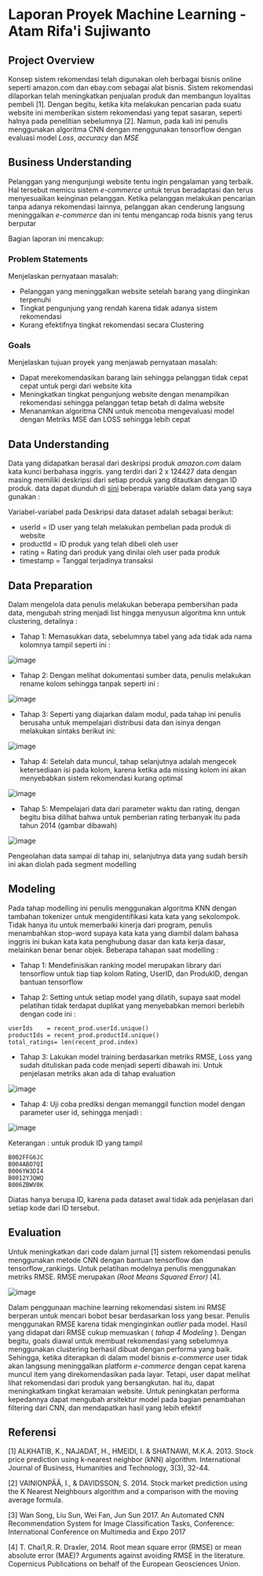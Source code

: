 # Laporan Proyek Machine Learning - Atam Rifa'i Sujiwanto

## Project Overview
Konsep sistem rekomendasi telah digunakan oleh berbagai bisnis online seperti amazon.com dan ebay.com sebagai alat bisnis. Sistem rekomendasi dilaporkan telah meningkatkan penjualan produk dan membangun loyalitas pembeli [1]. Dengan begitu, ketika kita melakukan pencarian pada suatu website ini memberikan sistem rekomendasi yang tepat sasaran, seperti halnya pada penelitian sebelumnya [2]. Namun, pada kali ini penulis menggunakan algoritma CNN dengan menggunakan tensorflow dengan evaluasi model _Loss_, _accuracy_ dan _MSE_


## Business Understanding

Pelanggan yang mengunjungi website tentu ingin pengalaman yang terbaik. Hal tersebut memicu sistem _e-commerce_ untuk terus beradaptasi dan terus menyesuaikan keinginan pelanggan. Ketika pelanggan melakukan pencarian tanpa adanya rekomendasi lainnya, pelanggan akan cenderung langsung meninggalkan _e-commerce_ dan ini tentu mengancap roda bisnis yang terus berputar

Bagian laporan ini mencakup:

### Problem Statements

Menjelaskan pernyataan masalah:
- Pelanggan yang meninggalkan website setelah barang yang diinginkan terpenuhi
- Tingkat pengunjung yang rendah karena tidak adanya sistem rekomendasi
- Kurang efektifnya tingkat rekomendasi secara Clustering

### Goals

Menjelaskan tujuan proyek yang menjawab pernyataan masalah:
- Dapat merekomendasikan barang lain sehingga pelanggan tidak cepat cepat untuk pergi dari website kita
- Meningkatkan tingkat pengunjung website dengan menampilkan rekomendasi sehingga pelanggan tetap betah di dalma website
- Menanamkan algoritma CNN untuk mencoba mengevaluasi model dengan Metriks MSE dan LOSS sehingga lebih cepat

## Data Understanding
Data yang didapatkan berasal dari deskripsi produk _amazon.com_ dalam kata kunci berbahasa inggris. yang terdiri dari 2 x 124427 data dengan masing memiliki deskripsi dari setiap produk yang ditautkan dengan ID produk. data dapat diunduh di [sini](https://sellercentral-europe.amazon.com/forums/t/csv-product-download/358218) beberapa variable dalam data yang saya gunakan :

Variabel-variabel pada Deskripsi data dataset adalah sebagai berikut:
- userId    = ID user yang telah melakukan pembelian pada produk di website
- productId = ID produk yang telah dibeli oleh user
- rating    = Rating dari produk yang dinilai oleh user pada produk
- timestamp = Tanggal terjadinya transaksi

## Data Preparation
Dalam mengelola data penulis melakukan beberapa pembersihan pada data, mengubah string menjadi list hingga menyusun algoritma knn untuk clustering, detailnya :

- Tahap 1: Memasukkan data, sebelumnya tabel yang ada tidak ada nama kolomnya tampil seperti ini :

![image](https://user-images.githubusercontent.com/58683035/184104837-76c81711-80d0-4766-af53-13199e9ea0bc.png)

- Tahap 2: Dengan melihat dokumentasi sumber data, penulis melakukan rename kolom sehingga tanpak seperti ini :

![image](https://user-images.githubusercontent.com/58683035/184105009-dd72ae45-1dce-468a-bb3f-e0a2fb8d56b7.png)

- Tahap 3: Seperti yang diajarkan dalam modul, pada tahap ini penulis berusaha untuk mempelajari distribusi data dan isinya dengan melakukan sintaks berikut ini:

![image](https://user-images.githubusercontent.com/58683035/184105118-dc4c45d9-54f9-4944-a083-7188c722d677.png)

- Tahap 4: Setelah data muncul, tahap selanjutnya adalah mengecek ketersediaan isi pada kolom, karena ketika ada missing kolom ini akan menyebabkan sistem rekomendasi kurang optimal

![image](https://user-images.githubusercontent.com/58683035/184105303-671c6624-1982-475f-8906-93652379c7f8.png)

- Tahap 5: Mempelajari data dari parameter waktu dan rating, dengan begitu bisa dilihat bahwa untuk pemberian rating terbanyak itu pada tahun 2014  (gambar dibawah)

![image](https://user-images.githubusercontent.com/58683035/184105720-d8a72c44-b7f5-4626-8253-588f36295d32.png)



Pengeolahan data sampai di tahap ini, selanjutnya data yang sudah bersih ini akan diolah pada segment modelling


## Modeling
Pada tahap modelling ini penulis menggunakan algoritma KNN dengan tambahan tokenizer untuk mengidentifikasi kata kata yang sekolompok. Tidak hanya itu untuk memerbaiki kinerja dari program, penulis menambahkan stop-word supaya kata kata yang diambil dalam bahasa inggris ini bukan kata kata penghubung dasar dan kata kerja dasar, melainkan benar benar objek. Beberapa tahapan saat modelling :

- Tahap 1: Mendefinisikan ranking model merupakan library dari tensorflow untuk tiap tiap kolom Rating, UserID, dan ProdukID, dengan bantuan tensorflow

- Tahap 2: Setting untuk setiap model yang dilatih, supaya saat model pelatihan tidak terdapat duplikat yang menyebabkan memori berlebih dengan code ini :

```
userIds    = recent_prod.userId.unique()
productIds = recent_prod.productId.unique()
total_ratings= len(recent_prod.index)
```

- Tahap 3: Lakukan model training berdasarkan metriks RMSE, Loss yang sudah dituliskan pada code menjadi seperti dibawah ini. Untuk penjelasan metriks akan ada di tahap evaluation

![image](https://user-images.githubusercontent.com/58683035/184107647-8f16d788-d685-4447-91bd-ae09bf885f5a.png)


- Tahap 4: Uji coba prediksi dengan memanggil function model dengan parameter user id, sehingga menjadi :

![image](https://user-images.githubusercontent.com/58683035/184107799-ae69b6b9-388d-441e-a025-5b5df95bcba5.png)

Keterangan : untuk produk ID yang tampil 

```
B002FFG6JC
B004ABO7QI
B006YW3DI4
B0012YJQWQ
B006ZBWV0K
```

Diatas hanya berupa ID, karena pada dataset awal tidak ada penjelasan dari setiap kode dari ID tersebut.


## Evaluation
Untuk meningkatkan dari code dalam jurnal [1] sistem rekomendasi penulis menggunakan metode CNN dengan bantuan tensorflow dan tensorflow_rankings. Untuk pelatihan modelnya penulis menggunakan metriks RMSE. RMSE merupakan _(Root Means Squared Error)_ [4]. 
 
 ![image](https://user-images.githubusercontent.com/58683035/184137073-e56cc754-6793-4f55-8eb2-82bc87d5fd2f.png)


Dalam penggunaan machine learning rekomendasi sistem ini RMSE berperan untuk mencari bobot besar berdasarkan loss yang besar. Penulis menggunakan RMSE karena tidak menginginkan _outlier_ pada model. Hasil yang didapat dari RMSE cukup memuaskan ( _tahap 4 Modeling_ ). Dengan begitu, goals diawal untuk membuat rekomendasi yang sebelumnya menggunakan clustering berhasil dibuat dengan performa yang baik. Sehingga, ketika diterapkan di dalam model bisnis _e-commerce_ user tidak akan langsung meninggalkan platform _e-commerce_ dengan cepat karena muncul item yang direkomendasikan pada layar. Tetapi, user dapat melihat lihat rekomendasi dari produk yang bersangkutan. hal itu, dapat meningkatkam tingkat keramaian website. Untuk peningkatan performa kepedannya dapat mengubah arsitektur model pada bagian penambahan filtering dari CNN, dan mendapatkan hasil yang lebih efektif

## Referensi
[1] ALKHATIB, K., NAJADAT, H., HMEIDI, I. & SHATNAWI, M.K.A. 2013. Stock price prediction using k-nearest neighbor (kNN) algorithm. International Journal of Business, Humanities and Technology, 3(3), 32-44.

[2] VAINIONPÄÄ, I., & DAVIDSSON, S. 2014. Stock market prediction using the K Nearest Neighbours algorithm and a comparison with the moving average formula. 

[3] Wan Song, Liu Sun, Wei Fan, Jun Sun 2017. An Automated CNN Recommendation System for Image Classification Tasks, Conference: International Conference on Multimedia and Expo 2017

[4] T. Chai1,R. R. Draxler, 2014. Root mean square error (RMSE) or mean absolute error (MAE)? Arguments against avoiding RMSE in the literature. Copernicus Publications on behalf of the European Geosciences Union.

